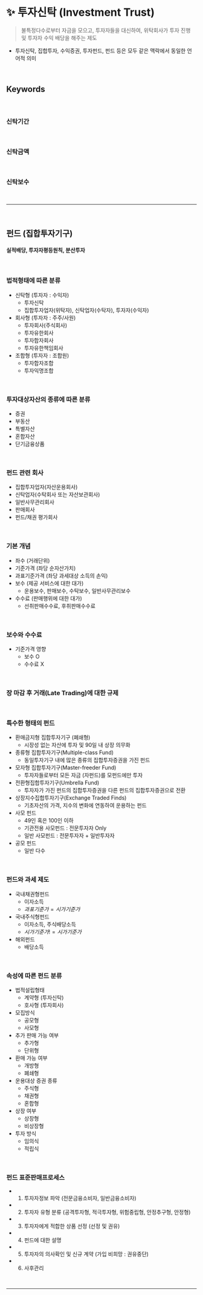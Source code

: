 # ✨ 투자신탁 (Investment Trust)
> 불특정다수로부터 자금을 모으고, 투자자들을 대신하여, 위탁회사가 투자 진행 및 투자자 수익 배당을 해주는 제도
* 투자신탁, 집합투자, 수익증권, 투자펀드, 펀드 등은 모두 같은 맥락에서 동일한 언어적 의미
 
<br>

## Keywords
#### 

<br>

### 신탁기간

<br>

### 신탁금액

<br>

### 신탁보수

<br>
<hr>
<br>

## 펀드 (집합투자기구)
#### 실적배당, 투자자평등원칙, 분산투자

<br>

### 법적형태에 따른 분류
* 신탁형 (투자자 : 수익자)
  * 투자신탁
  * 집합투자업자(위탁자), 신탁업자(수탁자), 투자자(수익자)
* 회사형 (투자자 : 주주/사원)
  * 투자회사(주식회사)
  * 투자유한회사
  * 투자합자회사
  * 투자유한책임회사
* 조합형 (투자자 : 조합원)
  * 투자합자조합
  * 투자익명조합

<br>

### 투자대상자산의 종류에 따른 분류
* 증권
* 부동산
* 특별자산
* 혼합자산
* 단기금융상품

<br>

### 펀드 관련 회사
* 집합투자업자(자산운용회사)
* 신탁업자(수탁회사 또는 자산보관회사)
* 일반사무관리회사
* 판매회사
* 펀드/채권 평가회사

<br>

### 기본 개념
* 좌수 (거래단위)
* 기준가격 (좌당 순자산가치)
* 과표기준가격 (좌당 과세대상 소득의 손익)
* 보수 (제공 서비스에 대한 대가)
  * 운용보수, 판매보수, 수탁보수, 일반사무관리보수
* 수수료 (판매행위에 대한 대가)
  * 선취판매수수료, 후취판매수수료

<br>

### 보수와 수수료
* 기준가격 영향
  * 보수 O
  * 수수료 X

<br>

### 장 마감 후 거래(Late Trading)에 대한 규제

<br>

### 특수한 형태의 펀드
* 환매금지형 집합투자기구 (폐쇄형)
  * 시장성 없는 자산에 투자 및 90일 내 상장 의무화
* 종류형 집합투자기구(Multiple-class Fund)
  * 동일투자기구 내에 많은 종류의 집합투자증권을 가진 펀드
* 모자형 집합투자기구(Master-freeder Fund)
  * 투자자들로부터 모든 자금 (자펀드)를 모펀드에만 투자 
* 전환형집합투자기구(Umbrella Fund)
  * 투자자가 가진 펀드의 집합투자증권을 다른 펀드의 집합투자증권으로 전환 
* 상장지수집합투자기구(Exchange Traded Finds)
  * 기초자산의 가격, 지수의 변화에 연동하여 운용하는 펀드
* 사모 펀드
  * 49인 혹은 100인 이하
  * 기관전용 사모펀드 : 전문투자자 Only
  * 일반 사모펀드 : 전문투자자 + 일반투자자
* 공모 펀드
  * 일반 다수

<br>

### 펀드와 과세 제도
* 국내채권형펀드
  * 이자소득
  * $과표기준가 = 시가기준가$
* 국내주식형펀드
  * 이자소득, 주식배당소득
  * $시가기준가 != 시가기준가$
* 해외펀드
  * 배당소득

<br>

### 속성에 따른 펀드 분류
* 법적설립형태
  * 계약형 (투자신탁)
  * 호사형 (투자회사)
* 모집방식
  * 공모형
  * 사모형
* 추가 판매 가능 여부
  * 추가형
  * 단위형
* 환매 가능 여부
  * 개방형
  * 폐쇄형
* 운용대상 증권 종류
  * 주식형
  * 채권형
  * 혼합형
* 상장 여부
  * 상장형
  * 비상장형
* 투자 방식
  * 임의식
  * 적립식

<br>

### 펀드 표준판매프로세스
* 1) 투자자정보 파악 (전문금융소비자, 일반금융소비자)
* 2) 투자자 유형 분류 (공격투자형, 적극투자형, 위험중립형, 안정추구형, 안정형)
* 3) 투자자에게 적합한 상품 선정 (선정 및 권유)
* 4) 펀드에 대한 설명
* 5) 투자자의 의사확인 및 신규 계약 (가입 비희망 : 권유중단)
* 6) 사후관리

<br>
<hr>
<br>
